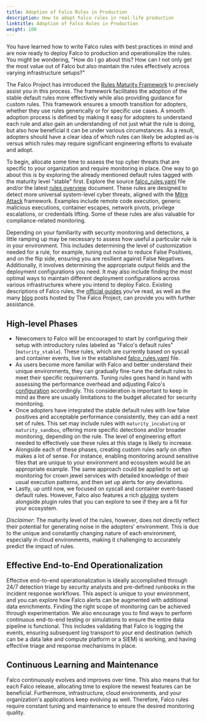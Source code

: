 ```yaml
---
title: Adoption of Falco Rules in Production
description: How to adopt Falco rules in real-life production
linktitle: Adoption of Falco Rules in Production
weight: 100
---
```



You have learned how to write Falco rules with best practices in mind and are now ready to deploy Falco to production and operationalize the rules. You might be wondering, "How do I go about this? How can I not only get the most value out of Falco but also maintain the rules effectively across varying infrastructure setups?"

The Falco Project has introduced the [Rules Maturity Framework](https://github.com/falcosecurity/rules/blob/main/CONTRIBUTING.md#rules-maturity-framework) to precisely assist you in this process. The framework facilitates the adoption of the stable default rules more effectively while also providing guidance for custom rules. This framework ensures a smooth transition for adopters, whether they use rules generically or for specific use cases. A smooth adoption process is defined by making it easy for adopters to understand each rule and also gain an understanding of not just what the rule is doing, but also how beneficial it can be under various circumstances. As a result, adopters should have a clear idea of which rules can likely be adopted as-is versus which rules may require significant engineering efforts to evaluate and adopt.

To begin, allocate some time to assess the top cyber threats that are specific to your organization and require monitoring in place. One way to go about this is by exploring the already mentioned default rules tagged with the maturity level "stable" first. Explore the source [falco_rules.yaml](https://github.com/falcosecurity/rules/blob/main/rules/falco_rules.yaml) file and/or the latest [rules overview](https://falcosecurity.github.io/rules/) document. These rules are designed to detect more universal system-level cyber threats, aligned with the [Mitre Attack](https://attack.mitre.org/) framework. Examples include remote code execution, generic malicious executions, container escapes, network pivots, privilege escalations, or credentials lifting. Some of these rules are also valuable for compliance-related monitoring.

Depending on your familiarity with security monitoring and detections, a little ramping up may be necessary to assess how useful a particular rule is in your environment. This includes determining the level of customization needed for a rule, for example, tuning out noise to reduce False Positives, and on the flip side, ensuring you are resilient against False Negatives. Additionally, it involves determining the appropriate output fields and the deployment configurations you need. It may also include finding the most optimal ways to maintain different deployment configurations across various infrastructures where you intend to deploy Falco. Existing descriptions of Falco rules, the [official guides](https://falco.org/docs/) you've read, as well as the many [blog](https://falco.org/blog/) posts hosted by The Falco Project, can provide you with further assistance.

## High-level Phases

- Newcomers to Falco will be encouraged to start by configuring their setup with introductory rules labeled as "Falco's default rules" (`maturity_stable`). These rules, which are currently based on syscall and container events, live in the established [falco_rules.yaml](https://github.com/falcosecurity/rules/blob/main/rules/falco_rules.yaml) file.
- As users become more familiar with Falco and better understand their unique environments, they can gradually fine-tune the default rules to meet their specific requirements. Tuning rules goes hand in hand with assessing the performance overhead and adjusting Falco's [configuration](https://github.com/falcosecurity/falco/blob/master/falco.yaml) accordingly. This consideration is important to keep in mind as there are usually limitations to the budget allocated for security monitoring.
- Once adopters have integrated the stable default rules with low false positives and acceptable performance consistently, they can add a next set of rules. This set may include rules with `maturity_incubating` or `maturity_sandbox`,  offering more specific detections and/or broader monitoring, depending on the rule. The level of engineering effort needed to effectively use these rules at this stage is likely to increase.
- Alongside each of these phases, creating custom rules early on often makes a lot of sense. For instance, enabling monitoring around sensitive files that are unique to your environment and ecosystem would be an appropriate example. The same approach could be applied to set up monitoring for crown jewel services with detailed knowledge of their usual execution patterns, and then set up alerts for any deviations.
- Lastly, up until now, we focused on syscall and container event-based default rules. However, Falco also features a rich [plugins](https://github.com/falcosecurity/plugins) system alongside plugin rules that you can explore to see if they are a fit for your ecosystem.

*Disclaimer*: The maturity level of the rules, however, does not directly reflect their potential for generating noise in the adopters' environment. This is due to the unique and constantly changing nature of each environment, especially in cloud environments, making it challenging to accurately predict the impact of rules.


## Effective End-to-End Operationalization

Effective end-to-end operationalization is ideally accomplished through 24/7 detection triage by security analysts and pre-defined runbooks in the incident response workflows. This aspect is unique to your environment, and you can explore how Falco alerts can be augmented with additional data enrichments. Finding the right scope of monitoring can be achieved through experimentation. We also encourage you to find ways to perform continuous end-to-end testing or simulations to ensure the entire data pipeline is functional. This includes validating that Falco is logging the events, ensuring subsequent log transport to your end destination (which can be a data lake and compute platform or a SIEM) is working, and having effective triage and response mechanisms in place.

## Continuous Learning and Maintenance

Falco continuously evolves and improves over time. This also means that for each Falco release, allocating time to explore the newest features can be beneficial. Furthermore, infrastructure, cloud environments, and your organization's applications keep evolving as well. Therefore, Falco rules require constant tuning and maintenance to ensure the desired monitoring quality.
